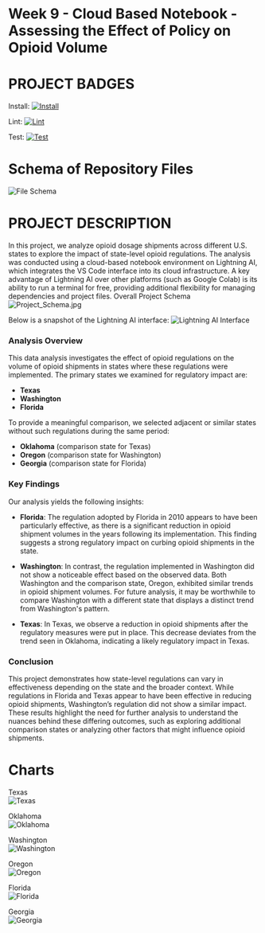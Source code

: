 # Week 9 - Cloud Based Notebook - Assessing the Effect of Policy on Opioid Volume

# PROJECT BADGES
Install:
[![Install](https://github.com/nogibjj/chris_moreira_week9_lightningAI/actions/workflows/install.yml/badge.svg)](https://github.com/nogibjj/chris_moreira_week9_lightningAI/actions/workflows/install.yml)

Lint:
[![Lint](https://github.com/nogibjj/chris_moreira_week9_lightningAI/actions/workflows/lint.yml/badge.svg)](https://github.com/nogibjj/chris_moreira_week9_lightningAI/actions/workflows/lint.yml)

Test:
[![Test](https://github.com/nogibjj/chris_moreira_week9_lightningAI/actions/workflows/test.yml/badge.svg)](https://github.com/nogibjj/chris_moreira_week9_lightningAI/actions/workflows/test.yml)

# Schema of Repository Files
![File Schema](images/File%20Schema.jpg)

# PROJECT DESCRIPTION
In this project, we analyze opioid dosage shipments across different U.S. states to explore the impact of state-level opioid regulations. The analysis was conducted using a cloud-based notebook environment on Lightning AI, which integrates the VS Code interface into its cloud infrastructure. A key advantage of Lightning AI over other platforms (such as Google Colab) is its ability to run a terminal for free, providing additional flexibility for managing dependencies and project files.
Overall Project Schema
![Project_Schema.jpg](images/Project_Schema.jpg)

Below is a snapshot of the Lightning AI interface:
![Lightning AI Interface](images/LightningAI.jpg)

### Analysis Overview
This data analysis investigates the effect of opioid regulations on the volume of opioid shipments in states where these regulations were implemented. The primary states we examined for regulatory impact are:

- **Texas**
- **Washington**
- **Florida**

To provide a meaningful comparison, we selected adjacent or similar states without such regulations during the same period:

- **Oklahoma** (comparison state for Texas)
- **Oregon** (comparison state for Washington)
- **Georgia** (comparison state for Florida)

### Key Findings

Our analysis yields the following insights:

- **Florida**: The regulation adopted by Florida in 2010 appears to have been particularly effective, as there is a significant reduction in opioid shipment volumes in the years following its implementation. This finding suggests a strong regulatory impact on curbing opioid shipments in the state.

- **Washington**: In contrast, the regulation implemented in Washington did not show a noticeable effect based on the observed data. Both Washington and the comparison state, Oregon, exhibited similar trends in opioid shipment volumes. For future analysis, it may be worthwhile to compare Washington with a different state that displays a distinct trend from Washington's pattern.

- **Texas**: In Texas, we observe a reduction in opioid shipments after the regulatory measures were put in place. This decrease deviates from the trend seen in Oklahoma, indicating a likely regulatory impact in Texas.

### Conclusion
This project demonstrates how state-level regulations can vary in effectiveness depending on the state and the broader context. While regulations in Florida and Texas appear to have been effective in reducing opioid shipments, Washington’s regulation did not show a similar impact. These results highlight the need for further analysis to understand the nuances behind these differing outcomes, such as exploring additional comparison states or analyzing other factors that might influence opioid shipments.

# Charts
Texas  
![Texas](images/plot_TX_1.png)

Oklahoma  
![Oklahoma](images/plot_OK_1.png)

Washington  
![Washington](images/plot_WA_2.png)

Oregon  
![Oregon](images/plot_OR_2.png)

Florida  
![Florida](images/plot_FL_3.png)

Georgia  
![Georgia](images/plot_GA_3.png)
